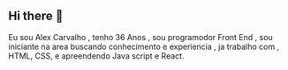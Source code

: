 ## Hi there 👋

Eu sou Alex Carvalho , tenho 36 Anos , sou programodor Front End , sou iniciante na area buscando conhecimento e experiencia , ja trabalho com , HTML, CSS, e apreendendo Java script e React.
